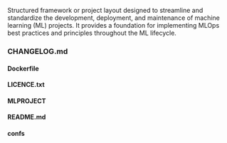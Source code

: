 Structured framework or project layout designed to streamline and standardize the development, deployment, and maintenance of machine learning (ML) projects. 
It provides a foundation for implementing MLOps best practices and principles throughout the ML lifecycle.

### CHANGELOG.md
#### Dockerfile
#### LICENCE.txt
#### MLPROJECT
#### README.md
#### confs
